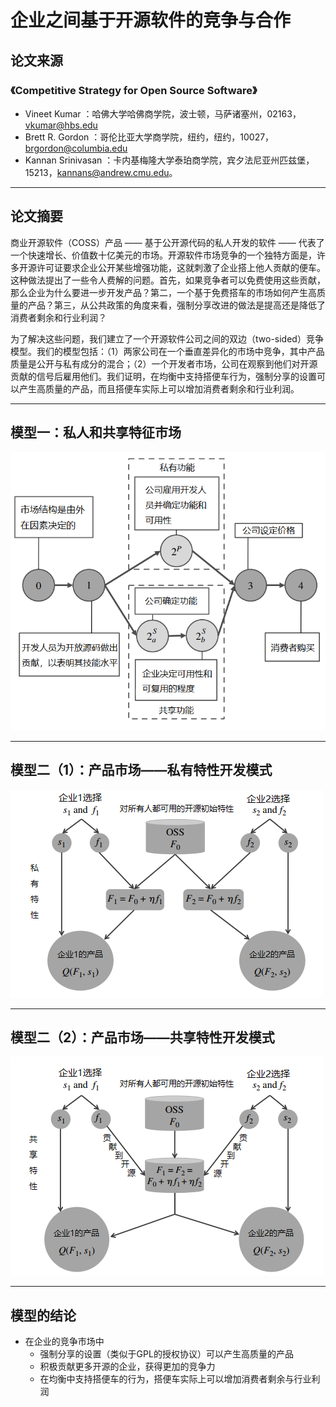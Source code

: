 # 企业之间基于开源软件的竞争与合作

## 论文来源

### 《Competitive Strategy for Open Source Software》

* Vineet Kumar ：哈佛大学哈佛商学院，波士顿，马萨诸塞州，02163，vkumar@hbs.edu
* Brett R. Gordon ：哥伦比亚大学商学院，纽约，纽约，10027，brgordon@columbia.edu
* Kannan Srinivasan ：卡内基梅隆大学泰珀商学院，宾夕法尼亚州匹兹堡，15213，kannans@andrew.cmu.edu。

---

## 论文摘要

商业开源软件（COSS）产品 —— 基于公开源代码的私人开发的软件 —— 代表了一个快速增长、价值数十亿美元的市场。开源软件市场竞争的一个独特方面是，许多开源许可证要求企业公开某些增强功能，这就刺激了企业搭上他人贡献的便车。这种做法提出了一些令人费解的问题。首先，如果竞争者可以免费使用这些贡献，那么企业为什么要进一步开发产品？第二，一个基于免费搭车的市场如何产生高质量的产品？第三，从公共政策的角度来看，强制分享改进的做法是提高还是降低了消费者剩余和行业利润？

为了解决这些问题，我们建立了一个开源软件公司之间的双边（two-sided）竞争模型。我们的模型包括：（1）两家公司在一个垂直差异化的市场中竞争，其中产品质量是公开与私有成分的混合；（2）一个开发者市场，公司在观察到他们对开源贡献的信号后雇用他们。我们证明，在均衡中支持搭便车行为，强制分享的设置可以产生高质量的产品，而且搭便车实际上可以增加消费者剩余和行业利润。

---

## 模型一：私人和共享特征市场

<img src="./img/cs-oss-01.png" />

---

## 模型二（1）：产品市场——私有特性开发模式

<img src="./img/cs-oss-02-1.png" />

---

## 模型二（2）：产品市场——共享特性开发模式

<img src="./img/cs-oss-02-2.png" />

---

## 模型的结论

* 在企业的竞争市场中
    * 强制分享的设置（类似于GPL的授权协议）可以产生高质量的产品
    * 积极贡献更多开源的企业，获得更加的竞争力
    * 在均衡中支持搭便车的行为，搭便车实际上可以增加消费者剩余与行业利润